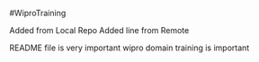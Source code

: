 #WiproTraining

Added from Local Repo
Added line from Remote

README file is very important
wipro domain training is important
